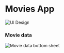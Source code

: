 # Movies App

![UI Design](https://user-images.githubusercontent.com/91030539/231239541-5fa594b3-12a6-48e3-a206-2dd4833bde26.jpg)

### Movie data

![Movie data bottom sheet](https://user-images.githubusercontent.com/91030539/231310161-0da1ed7c-a466-4688-b4fd-59c799519b69.png)

